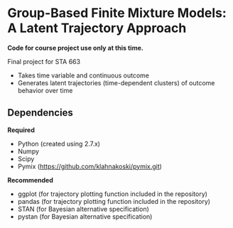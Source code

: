 Group-Based Finite Mixture Models: A Latent Trajectory Approach 
===============================================================

**Code for course project use only at this time.**

Final project for STA 663 
* Takes time variable and continuous outcome 
* Generates latent trajectories (time-dependent clusters) of outcome behavior over time 

Dependencies
------------

**Required**

* Python (created using 2.7.x)
* Numpy
* Scipy 
* Pymix (https://github.com/klahnakoski/pymix.git)

**Recommended**

* ggplot (for trajectory plotting function included in the repository)
* pandas (for trajectory plotting function included in the repository)
* STAN (for Bayesian alternative specification)
* pystan (for Bayesian alternative specification)
